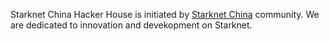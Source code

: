 Starknet China Hacker House is initiated by [Starknet China](https://x.com/Starknet_ZH) community. We are dedicated to innovation and devekopment on Starknet.


